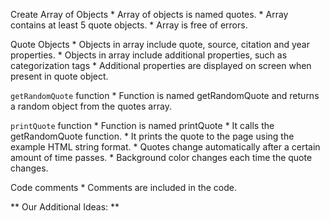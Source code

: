 Create Array of Objects
    * Array of objects is named quotes.
    * Array contains at least 5 quote objects.
    * Array is free of errors.

Quote Objects
    * Objects in array include quote, source, citation and year properties.
    * Objects in array include additional properties, such as categorization tags
    * Additional properties are displayed on screen when present in quote object.

`getRandomQuote` function
    * Function is named getRandomQuote and returns a random object from the quotes array.

`printQuote` function
    * Function is named printQuote
    * It calls the getRandomQuote function.
    * It prints the quote to the page using the example HTML string format.
    * Quotes change automatically after a certain amount of time passes.
    * Background color changes each time the quote changes.

Code comments
    * Comments are included in the code.


** Our Additional Ideas: **
     